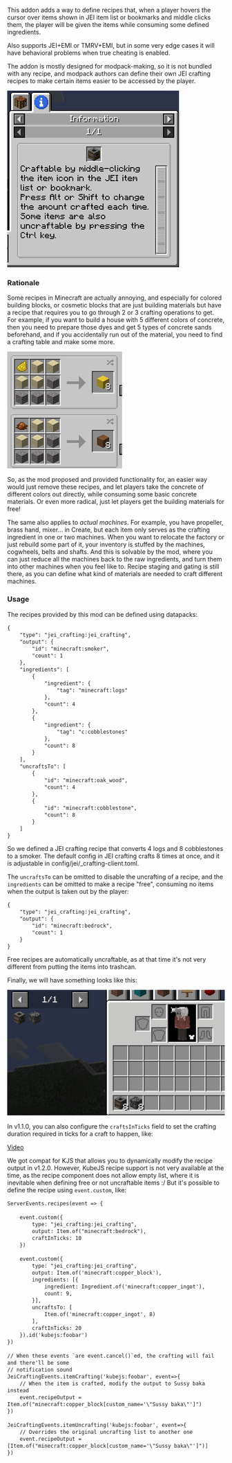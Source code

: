 This addon adds a way to define recipes that, when a player hovers the cursor over items shown in JEI item list or bookmarks and middle clicks them, the player will be given the items while consuming some defined ingredients.

Also supports JEI+EMI or TMRV+EMI, but in some very edge cases it will have behavioral problems when true cheating is enabled.

The addon is mostly designed for modpack-making, so it is not bundled with any recipe, and modpack authors can define their own JEI crafting recipes to make certain items easier to be accessed by the player.

![Usage Example](https://github.com/Prunoideae/JEI-Crafting/blob/master/examples/2.png?raw=true)

### Rationale

Some recipes in Minecraft are actually annoying, and especially for colored building blocks, or cosmetic blocks that are just building materials but have a recipe that requires you to go through 2 or 3 crafting operations to get. For example, if you want to build a house with 5 different colors of concrete, then you need to prepare those dyes and get 5 types of concrete sands beforehand, and if you accidentally run out of the material, you need to find a crafting table and make some more.

![Oh no…](https://github.com/Prunoideae/JEI-Crafting/blob/master/examples/3.png?raw=true)

So, as the mod proposed and provided functionality for, an easier way would just remove these recipes, and let players take the concrete of different colors out directly, while consuming some basic concrete materials. Or even more radical, just let players get the building materials for free!

The same also applies to _actual machines_. For example, you have propeller, brass hand, mixer… in Create, but each item only serves as the crafting ingredient in one or two machines. When you want to relocate the factory or just rebuild some part of it, your inventory is stuffed by the machines, cogwheels, belts and shafts. And this is solvable by the mod, where you can just reduce all the machines back to the raw ingredients, and turn them into other machines when you feel like to. Recipe staging and gating is still there, as you can define what kind of materials are needed to craft different machines.

### Usage

The recipes provided by this mod can be defined using datapacks:

```
{
    "type": "jei_crafting:jei_crafting",
    "output": {
        "id": "minecraft:smoker",
        "count": 1
    },
    "ingredients": [
        {
            "ingredient": {
                "tag": "minecraft:logs"
            },
            "count": 4
        },
        {
            "ingredient": {
                "tag": "c:cobblestones"
            },
            "count": 8
        }
    ],
    "uncraftsTo": [
        {
            "id": "minecraft:oak_wood",
            "count": 4
        },
        {
            "id": "minecraft:cobblestone",
            "count": 8
        }
    ]
}
```

So we defined a JEI crafting recipe that converts 4 logs and 8 cobblestones to a smoker. The default config in JEI crafting crafts 8 times at once, and it is adjustable in config/jei/\_crafting-client.toml.

The `uncraftsTo` can be omitted to disable the uncrafting of a recipe, and the `ingredients` can be omitted to make a recipe "free", consuming no items when the output is taken out by the player:

```
{
    "type": "jei_crafting:jei_crafting",
    "output": {
        "id": "minecraft:bedrock",
        "count": 1
    }
}
```

Free recipes are automatically uncraftable, as at that time it's not very different from putting the items into trashcan.

Finally, we will have something looks like this:

![Usage Example](https://github.com/Prunoideae/JEI-Crafting/blob/master/examples/1.gif?raw=true)

In v1.1.0, you can also configure the `craftsInTicks` field to set the crafting duration required in ticks for a craft to happen, like:

[Video](https://github.com/Prunoideae/JEI-Crafting/blob/master/examples/4.mp4?raw=true)

We got compat for KJS that allows you to dynamically modify the recipe output in v1.2.0. However, KubeJS recipe support is not very available at the time, as the recipe component does not allow empty list, where it is inevitable when defining free or not uncraftable items :/ But it's possible to define the recipe using `event.custom`, like:

```
ServerEvents.recipes(event => {

    event.custom({
        type: "jei_crafting:jei_crafting",
        output: Item.of("minecraft:bedrock"),
        craftInTicks: 10
    })

    event.custom({
        type: "jei_crafting:jei_crafting",
        output: Item.of('minecraft:copper_block'),
        ingredients: [{
            ingredient: Ingredient.of('minecraft:copper_ingot'),
            count: 9,
        }],
        uncraftsTo: [
            Item.of('minecraft:copper_ingot', 8)
        ],
        craftInTicks: 20
    }).id('kubejs:foobar')
})

// When these events `are event.cancel()`ed, the crafting will fail and there'll be some
// notification sound
JeiCraftingEvents.itemCrafting('kubejs:foobar', event=>{
    // When the item is crafted, modify the output to Sussy baka instead
    event.recipeOutput = Item.of("minecraft:copper_block[custom_name='\"Sussy baka\"']")
})

JeiCraftingEvents.itemUncrafting('kubejs:foobar', event=>{
    // Overrides the original uncrafting list to another one
    event.recipeOutput = [Item.of("minecraft:copper_block[custom_name='\"Sussy baka\"']")]
})
```